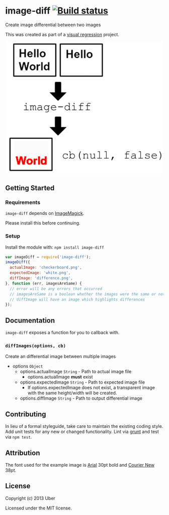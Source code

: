 # image-diff [![Build status](https://travis-ci.org/uber/image-diff.svg?branch=master)](https://travis-ci.org/uber/image-diff)

Create image differential between two images

This was created as part of a [visual regression][] project.

[visual regression]: http://www.youtube.com/watch?v=1wHr-O6gEfc

![Example diff](docs/example.png)

## Getting Started
### Requirements
`image-diff` depends on [ImageMagick][].

Please install this before continuing.

[ImageMagick]: http://www.imagemagick.org/

### Setup
Install the module with: `npm install image-diff`

```js
var imageDiff = require('image-diff');
imageDiff({
  actualImage: 'checkerboard.png',
  expectedImage: 'white.png',
  diffImage: 'difference.png',
}, function (err, imagesAreSame) {
  // error will be any errors that occurred
  // imagesAreSame is a boolean whether the images were the same or not
  // diffImage will have an image which highlights differences
});
```

## Documentation
`image-diff` exposes a function for you to callback with.

### `diffImages(options, cb)`
Create an differential image between multiple images

- options `Object`
    - options.actualImage `String` - Path to actual image file
        - options.actualImage **must** exist
    - options.expectedImage `String` - Path to expected image file
        - If options.expectedImage does not exist, a transparent image with the same height/width will be created.
    - options.diffImage `String` - Path to output differential image

## Contributing
In lieu of a formal styleguide, take care to maintain the existing coding style. Add unit tests for any new or changed functionality. Lint via [grunt](https://github.com/gruntjs/grunt) and test via `npm test`.

## Attribution
The font used for the example image is [Arial][] 30pt bold and [Courier New][] 38pt.

[Arial]: http://en.wikipedia.org/wiki/Arial
[Courier New]: http://en.wikipedia.org/wiki/Courier_%28typeface%29#Courier_New

## License
Copyright (c) 2013 Uber

Licensed under the MIT license.
